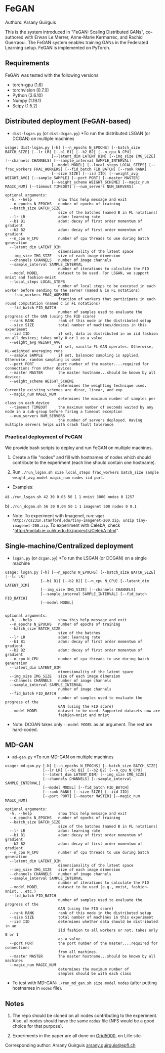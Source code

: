 # FeGAN

Authors: Arsany Guirguis

This is the system introduced in "FeGAN: Scaling Distributed GANs", co-authored with Erwan Le Merrer, Anne-Marie Kermarrec, and Rachid Guerraoui.
The FeGAN system enables training GANs in the Federated Learning setup.
FeGAN is implemented on PyTorch.

## Requirements
FeGAN was tested with the following versions
* torch-gpu (1.6)
* torchvision (0.7.0)
* Python (3.6.10)
* Numpy (1.19.1)
* Scipy (1.5.2)

## Distributed deployment (FeGAN-based)
* `dist-lsgan.py` (or `dist-dcgan.py`) *To run the distributed LSGAN (or DCGAN) on multiple machines

```
usage: dist-lsgan.py [-h] [--n_epochs N_EPOCHS] [--batch_size BATCH_SIZE] [--lr LR] [--b1 B1] [--b2 B2] [--n_cpu N_CPU]
                     [--latent_dim LATENT_DIM] [--img_size IMG_SIZE] [--channels CHANNELS] [--sample_interval SAMPLE_INTERVAL]
                     [--model MODEL] [--local_steps LOCAL_STEPS] [--frac_workers FRAC_WORKERS] [--fid_batch FID_BATCH] [--rank RANK]
                     [--size SIZE] [--iid IID] [--weight_avg WEIGHT_AVG] [--sample SAMPLE] [--port PORT] [--master MASTER]
                     [--weight_scheme WEIGHT_SCHEME] [--magic_num MAGIC_NUM] [--timeout TIMEOUT] [--num_servers NUM_SERVERS]

optional arguments:
  -h, --help            show this help message and exit
  --n_epochs N_EPOCHS   number of epochs of training
  --batch_size BATCH_SIZE
                        size of the batches (named B in FL notations)
  --lr LR               adam: learning rate
  --b1 B1               adam: decay of first order momentum of gradient
  --b2 B2               adam: decay of first order momentum of gradient
  --n_cpu N_CPU         number of cpu threads to use during batch generation
  --latent_dim LATENT_DIM
                        dimensionality of the latent space
  --img_size IMG_SIZE   size of each image dimension
  --channels CHANNELS   number of image channels
  --sample_interval SAMPLE_INTERVAL
                        number of iterations to calculate the FID
  --model MODEL         dataset to be used. For LSGAN, we support mnist and fashion-mnist
  --local_steps LOCAL_STEPS
                        number of local steps to be executed in each worker before sending to the server (named E in FL notations)
  --frac_workers FRAC_WORKERS
                        fraction of workers that participate in each round computation (named C in FL notations)
  --fid_batch FID_BATCH
                        number of samples used to evaluate the progress of the GAN (using the FID score)
  --rank RANK           rank of this node in the distributed setup
  --size SIZE           total number of machines/devices in this experiment
  --iid IID             if set, data is distributed in an iid fashion on all devices; takes only 0 or 1 as a value
  --weight_avg WEIGHT_AVG
                        if set, vanilla FL-GAN operates. Otherwise, KL-weighted averaging runs
  --sample SAMPLE       if set, balanced sampling is applied. Otherwise, random sampling is used
  --port PORT           port number of the master....required for connections from other devices
  --master MASTER       the master hostname...should be known by all devices
  --weight_scheme WEIGHT_SCHEME
                        determines the weighting technique used. Currently existing schemes are dirac, linear, and exp
  --magic_num MAGIC_NUM
                        determines the maximum number of samples per class on each device
  --timeout TIMEOUT     the maximum number of seconds waited by any node in a sub-group before firing a timeout exception
  --num_servers NUM_SERVERS
                        the number of servers deployed. Having multiple servers helps with crash fault tolerance
```
### Practical deployment of FeGAN
We provide bash scripts to deploy and run FeGAN on multiple machines.
1. Create a file "nodes" and fill with hostnames of nodes which should contribute to the experiment (each line should contain one hostname).

2. Run `./run_lsgan.sh size local_steps frac_workers batch_size sample weight_avg model magic_num nodes iid port`. 

* Examples: 

a) `./run_lsgan.sh 42 30 0.05 50 1 1 mnist 3000 nodes 0 1257`

b) `./run_dcgan.sh 56 30 0.04 50 1 1 imagenet 500 nodes 0 0.1`

* Note: To experiment with Imagenet, run: `wget http://cs231n.stanford.edu/tiny-imagenet-200.zip; unzip tiny-imagenet-200.zip`. To experiment with CelebA, check "http://mmlab.ie.cuhk.edu.hk/projects/CelebA.html".

## Single-machine/Centralized deployment

* `lsgan.py` (or `dcgan.py`) *To run the LSGAN (or DCGAN) on a single machine 
```
usage: lsgan.py [-h] [--n_epochs N_EPOCHS] [--batch_size BATCH_SIZE] [--lr LR]
                [--b1 B1] [--b2 B2] [--n_cpu N_CPU] [--latent_dim LATENT_DIM]
                [--img_size IMG_SIZE] [--channels CHANNELS]
                [--sample_interval SAMPLE_INTERVAL] [--fid_batch FID_BATCH]
                [--model MODEL]


optional arguments:
  -h, --help            show this help message and exit
  --n_epochs N_EPOCHS   number of epochs of training
  --batch_size BATCH_SIZE
                        size of the batches
  --lr LR               adam: learning rate
  --b1 B1               adam: decay of first order momentum of gradient
  --b2 B2               adam: decay of first order momentum of gradient
  --n_cpu N_CPU         number of cpu threads to use during batch generation
  --latent_dim LATENT_DIM
                        dimensionality of the latent space
  --img_size IMG_SIZE   size of each image dimension
  --channels CHANNELS   number of image channels
  --sample_interval SAMPLE_INTERVAL
                        number of image channels
  --fid_batch FID_BATCH
                        number of samples used to evaluate the progress of the
                        GAN (using the FID score)
  --model MODEL         dataset to be used. Supported datasets now are
                        fashion-mnist and mnist

```

* Note: DCGAN takes only `--model MODEL` as an argument. The rest are hard-coded.

## MD-GAN
* `md-gan.py` *To run MD-GAN on multiple machines

```
usage: md-gan.py [-h] [--n_epochs N_EPOCHS] [--batch_size BATCH_SIZE]
                 [--lr LR] [--b1 B1] [--b2 B2] [--n_cpu N_CPU]
                 [--latent_dim LATENT_DIM] [--img_size IMG_SIZE]
                 [--channels CHANNELS] [--sample_interval SAMPLE_INTERVAL]
                 [--model MODEL] [--fid_batch FID_BATCH]
                 [--rank RANK] [--size SIZE] [--iid IID]
                 [--port PORT] [--master MASTER] [--magic_num MAGIC_NUM]

optional arguments:
  -h, --help            show this help message and exit
  --n_epochs N_EPOCHS   number of epochs of training
  --batch_size BATCH_SIZE
                        size of the batches (named B in FL notations)
  --lr LR               adam: learning rate
  --b1 B1               adam: decay of first order momentum of gradient
  --b2 B2               adam: decay of first order momentum of gradient
  --n_cpu N_CPU         number of cpu threads to use during batch generation
  --latent_dim LATENT_DIM
                        dimensionality of the latent space
  --img_size IMG_SIZE   size of each image dimension
  --channels CHANNELS   number of image channels
  --sample_interval SAMPLE_INTERVAL
                        number of iterations to calculate the FID
  --model MODEL         dataset to be used (e.g., mnist, fashion-mnist, ..etc.)
  --fid_batch FID_BATCH
                        number of samples used to evaluate the progress of the
                        GAN (using the FID score)
  --rank RANK           rank of this node in the distributed setup
  --size SIZE           total number of machines in this experiment
  --iid IID             determines whether data should be distributed in an
                        iid fashion to all workers or not; takes only 0 or 1
                        as a value.
  --port PORT           the port number of the master....required for connections
                        from all machines.
  --master MASTER       The master hostname...should be known by all machines
  --magic_num MAGIC_NUM
                        determines the maximum number of
                        samples should be with each class
```

* To test with MD-GAN: `./run_md_gan.sh size model nodes` (after putting hostnames in `nodes` file).

## Notes
1. The repo should be cloned on all nodes contributing to the experiment. Also, all nodes should have the same `nodes` file (NFS would be a good choice for that purpose).

2. Experiments in the paper are all done on [Grid5000](https://www.grid5000.fr), on Lille site.

Corresponding author: Arsany Guirguis <arsany.guirguis@epfl.ch>

